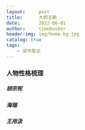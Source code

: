 ```yaml
---
layout:     post
title:      大明王朝
date:       2022-06-01
author:     timebusker
header-img: img/home-bg.jpg
catalog: true
tags:
    - 读书笔记
---  
```


### 人物性格梳理

##### 胡宗宪

##### 海瑞

##### 王用汲